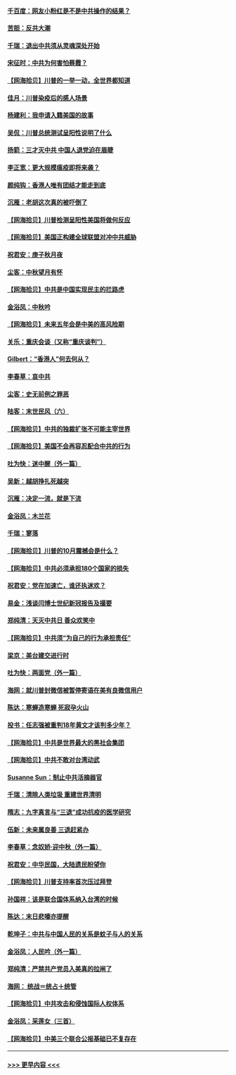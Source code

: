 #### [千百度：网友小粉红是不是中共操作的结果？](../pages/nsc993/n12461025.md?t=10090002) 
#### [苦胆：反共大潮](../pages/nsc993/n12459469.md?t=10090002) 
#### [千瑞：退出中共须从灵魂深处开始](../pages/nsc993/n12459437.md?t=10090002) 
#### [宋征时：中共为何害怕蔡霞？](../pages/nsc993/n12459097.md?t=10090002) 
#### [【网海拾贝】川普的一举一动，全世界都知道](../pages/nsc993/n12458825.md?t=10090002) 
#### [佳月：川普染疫后的感人场景](../pages/nsc993/n12456994.md?t=10090002) 
#### [杨建利：我申请入籍美国的故事](../pages/nsc993/n12455635.md?t=10090002) 
#### [吴侃：川普总统测试呈阳性说明了什么](../pages/nsc993/n12451869.md?t=10090002) 
#### [扬箭：三才灭中共 中国人退党迫在眉睫](../pages/nsc993/n12451842.md?t=10090002) 
#### [李正宽：更大规模瘟疫即将来袭？](../pages/nsc993/n12451455.md?t=10090002) 
#### [颜纯钩：香港人唯有团结才能走到底](../pages/nsc993/n12450870.md?t=10090002) 
#### [沉雁：老胡这次真的被吓倒了](../pages/nsc993/n12449796.md?t=10090002) 
#### [【网海拾贝】川普检测呈阳性美国将做何反应](../pages/nsc993/n12449042.md?t=10090002) 
#### [【网海拾贝】美国正构建全球联盟对冲中共威胁](../pages/nsc993/n12446580.md?t=10090002) 
#### [祝君安：庚子秋月夜](../pages/nsc993/n12445870.md?t=10090002) 
#### [尘客：中秋望月有怀](../pages/nsc993/n12444632.md?t=10090002) 
#### [【网海拾贝】中共是中国实现民主的拦路虎](../pages/nsc993/n12443573.md?t=10090002) 
#### [金浴凤：中秋吟](../pages/nsc993/n12441773.md?t=10090002) 
#### [【网海拾贝】未来五年会是中美的高风险期](../pages/nsc993/n12440760.md?t=10090002) 
#### [关乐：重庆会谈（又称“重庆谈判”）](../pages/nsc993/n12437525.md?t=10090002) 
#### [Gilbert：“香港人”何去何从？](../pages/nsc993/n12435894.md?t=10090002) 
#### [李春草：哀中共](../pages/nsc993/n12435874.md?t=10090002) 
#### [尘客：史无前例之罪恶](../pages/nsc993/n12435762.md?t=10090002) 
#### [陆客：末世民风（六）](../pages/nsc993/n12435354.md?t=10090002) 
#### [【网海拾贝】中共的独裁扩张不可能主宰世界](../pages/nsc993/n12435151.md?t=10090002) 
#### [【网海拾贝】美国不会再容忍配合中共的行为](../pages/nsc993/n12433808.md?t=10090002) 
#### [吐为快：迷中醒（外一篇）](../pages/nsc993/n12433585.md?t=10090002) 
#### [吴新：越胡挣扎死越突](../pages/nsc993/n12433562.md?t=10090002) 
#### [沉雁：决定一流，就是下流](../pages/nsc993/n12432128.md?t=10090002) 
#### [金浴凤：木兰花](../pages/nsc993/n12432124.md?t=10090002) 
#### [千瑞：寥落](../pages/nsc993/n12432071.md?t=10090002) 
#### [【网海拾贝】川普的10月震撼会是什么？](../pages/nsc993/n12431624.md?t=10090002) 
#### [【网海拾贝】中共必须承担180个国家的损失](../pages/nsc993/n12428893.md?t=10090002) 
#### [祝君安：党在加速亡，谁还执迷欢？](../pages/nsc993/n12428652.md?t=10090002) 
#### [易金：浅谈闫博士世纪新冠报告及撮要](../pages/nsc993/n12426822.md?t=10090002) 
#### [郑纯清：天灭中共日 善众欢笑中](../pages/nsc993/n12426784.md?t=10090002) 
#### [【网海拾贝】中共须“为自己的行为承担责任”](../pages/nsc993/n12426067.md?t=10090002) 
#### [梁京：美台建交进行时](../pages/nsc993/n12424066.md?t=10090002) 
#### [吐为快：两面党（外一篇）](../pages/nsc993/n12424043.md?t=10090002) 
#### [海网：就川普封微信被暂停寄语在美有良微信用户](../pages/nsc993/n12424021.md?t=10090002) 
#### [陈达：寒蝉造寒蝉 死寂孕火山](../pages/nsc993/n12423958.md?t=10090002) 
#### [投书：任志强被重判18年黄文才该判多少年？](../pages/nsc993/n12423672.md?t=10090002) 
#### [【网海拾贝】中共是世界最大的黑社会集团](../pages/nsc993/n12423543.md?t=10090002) 
#### [【网海拾贝】中共不敢对台湾动武](../pages/nsc993/n12421418.md?t=10090002) 
#### [Susanne Sun：制止中共活摘器官](../pages/nsc993/n12419654.md?t=10090002) 
#### [千瑞：清除人类垃圾 重建世界清明](../pages/nsc993/n12419414.md?t=10090002) 
#### [隋志：九字真言与“三退”成功抗疫的医学研究](../pages/nsc993/n12419248.md?t=10090002) 
#### [伍新：未来属良善 三退赶紧办](../pages/nsc993/n12418496.md?t=10090002) 
#### [李春草：念奴娇·迎中秋（外一篇）](../pages/nsc993/n12418465.md?t=10090002) 
#### [祝君安：中华民国，大陆遗民盼望你](../pages/nsc993/n12418089.md?t=10090002) 
#### [【网海拾贝】川普支持率首次压过拜登](../pages/nsc993/n12418050.md?t=10090002) 
#### [孙国祥：该是联合国体系纳入台湾的时候](../pages/nsc993/n12417369.md?t=10090002) 
#### [陈达：末日悲嚎亦提醒](../pages/nsc993/n12416736.md?t=10090002) 
#### [乾坤子：中共与中国人民的关系是蚊子与人的关系](../pages/nsc993/n12416632.md?t=10090002) 
#### [金浴凤：人民吟（外一篇）](../pages/nsc993/n12416567.md?t=10090002) 
#### [郑纯清：严禁共产党员入美真的拉闸了](../pages/nsc993/n12416550.md?t=10090002) 
#### [海网： 统战＝统占＋统管](../pages/nsc993/n12416404.md?t=10090002) 
#### [【网海拾贝】中共攻击和侵蚀国际人权体系](../pages/nsc993/n12416250.md?t=10090002) 
#### [金浴凤：采莲女（三首）](../pages/nsc993/n12415517.md?t=10090002) 
#### [【网海拾贝】中美三个联合公报基础已不复存在](../pages/nsc993/n12415054.md?t=10090002) 

----
#### [ >>> 更早内容 <<< ](../indexes/nsc993-earlier.md)
